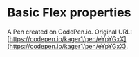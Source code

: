 # Basic Flex properties

A Pen created on CodePen.io. Original URL: [https://codepen.io/kager1/pen/eYpYGxX](https://codepen.io/kager1/pen/eYpYGxX).


